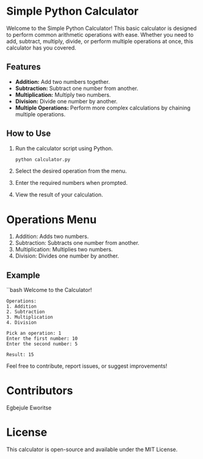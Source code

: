 
# Simple Python Calculator

Welcome to the Simple Python Calculator! This basic calculator is designed to perform common arithmetic operations with ease. Whether you need to add, subtract, multiply, divide, or perform multiple operations at once, this calculator has you covered.

## Features

- **Addition:** Add two numbers together.
- **Subtraction:** Subtract one number from another.
- **Multiplication:** Multiply two numbers.
- **Division:** Divide one number by another.
- **Multiple Operations:** Perform more complex calculations by chaining multiple operations.

## How to Use

1. Run the calculator script using Python.

   ```bash
   python calculator.py

1. Select the desired operation from the menu.
2. Enter the required numbers when prompted.
3. View the result of your calculation.

# Operations Menu
1. Addition: Adds two numbers.
2. Subtraction: Subtracts one number from another.
3. Multiplication: Multiplies two numbers.
4. Division: Divides one number by another.

## Example
 ``bash
    Welcome to the Calculator!

    Operations:
    1. Addition
    2. Subtraction
    3. Multiplication
    4. Division
  
    Pick an operation: 1
    Enter the first number: 10
    Enter the second number: 5

    Result: 15


Feel free to contribute, report issues, or suggest improvements!

# Contributors
Egbejule Eworitse

# License
This calculator is open-source and available under the MIT License.

